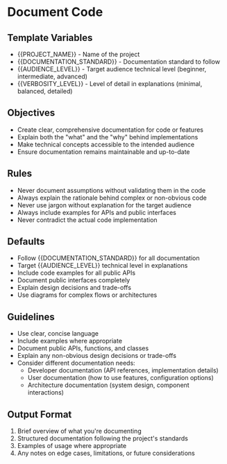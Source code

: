 # Document Code

## Template Variables
- {{PROJECT_NAME}} - Name of the project
- {{DOCUMENTATION_STANDARD}} - Documentation standard to follow
- {{AUDIENCE_LEVEL}} - Target audience technical level (beginner, intermediate, advanced)
- {{VERBOSITY_LEVEL}} - Level of detail in explanations (minimal, balanced, detailed)

## Objectives
- Create clear, comprehensive documentation for code or features
- Explain both the "what" and the "why" behind implementations
- Make technical concepts accessible to the intended audience
- Ensure documentation remains maintainable and up-to-date

## Rules
- Never document assumptions without validating them in the code
- Always explain the rationale behind complex or non-obvious code
- Never use jargon without explanation for the target audience
- Always include examples for APIs and public interfaces
- Never contradict the actual code implementation

## Defaults
- Follow {{DOCUMENTATION_STANDARD}} for all documentation
- Target {{AUDIENCE_LEVEL}} technical level in explanations
- Include code examples for all public APIs
- Document public interfaces completely
- Explain design decisions and trade-offs
- Use diagrams for complex flows or architectures

## Guidelines
- Use clear, concise language
- Include examples where appropriate
- Document public APIs, functions, and classes
- Explain any non-obvious design decisions or trade-offs
- Consider different documentation needs:
  - Developer documentation (API references, implementation details)
  - User documentation (how to use features, configuration options)
  - Architecture documentation (system design, component interactions)

## Output Format
1. Brief overview of what you're documenting
2. Structured documentation following the project's standards
3. Examples of usage where appropriate
4. Any notes on edge cases, limitations, or future considerations

